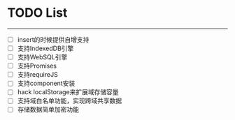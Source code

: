 # TODO List

---

*   [ ] insert的时候提供自增支持
*   [ ] 支持IndexedDB引擎
*   [ ] 支持WebSQL引擎
*   [ ] 支持Promises
*   [ ] 支持requireJS
*   [ ] 支持component安装
*   [ ] hack localStorage来扩展域存储容量
*   [ ] 支持域白名单功能，实现跨域共享数据
*   [ ] 存储数据简单加密功能
